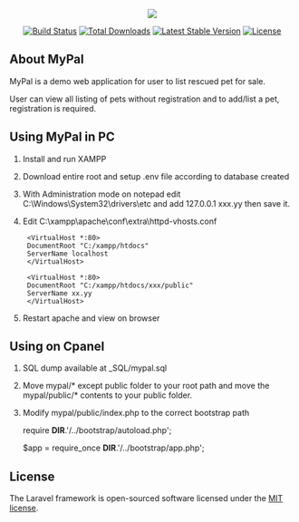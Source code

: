 <p align="center"><img src="https://laravel.com/assets/img/components/logo-laravel.svg"></p>

<p align="center">
<a href="https://travis-ci.org/laravel/framework"><img src="https://travis-ci.org/laravel/framework.svg" alt="Build Status"></a>
<a href="https://packagist.org/packages/laravel/framework"><img src="https://poser.pugx.org/laravel/framework/d/total.svg" alt="Total Downloads"></a>
<a href="https://packagist.org/packages/laravel/framework"><img src="https://poser.pugx.org/laravel/framework/v/stable.svg" alt="Latest Stable Version"></a>
<a href="https://packagist.org/packages/laravel/framework"><img src="https://poser.pugx.org/laravel/framework/license.svg" alt="License"></a>
</p>

## About MyPal

MyPal is a demo web application for user to list rescued pet for sale.

User can view all listing of pets without registration and to add/list a pet, registration is required.

## Using MyPal in PC

1) Install and run XAMPP
2) Download entire root and setup .env file according to database created
3) With Administration mode on notepad edit C:\Windows\System32\drivers\etc and add 127.0.0.1 xxx.yy then save it.
4) Edit C:\xampp\apache\conf\extra\httpd-vhosts.conf

        <VirtualHost *:80>
        DocumentRoot "C:/xampp/htdocs"
        ServerName localhost
        </VirtualHost>

        <VirtualHost *:80>
        DocumentRoot "C:/xampp/htdocs/xxx/public"
        ServerName xx.yy
        </VirtualHost>

5) Restart apache and view on browser

## Using on Cpanel

1) SQL dump available at _SQL/mypal.sql
2) Move mypal/* except public folder to your root path and move the mypal/public/* contents to your public folder.
3) Modify mypal/public/index.php to the correct bootstrap path

    require __DIR__.'/../bootstrap/autoload.php';

    $app = require_once __DIR__.'/../bootstrap/app.php';


## License

The Laravel framework is open-sourced software licensed under the [MIT license](http://opensource.org/licenses/MIT).
